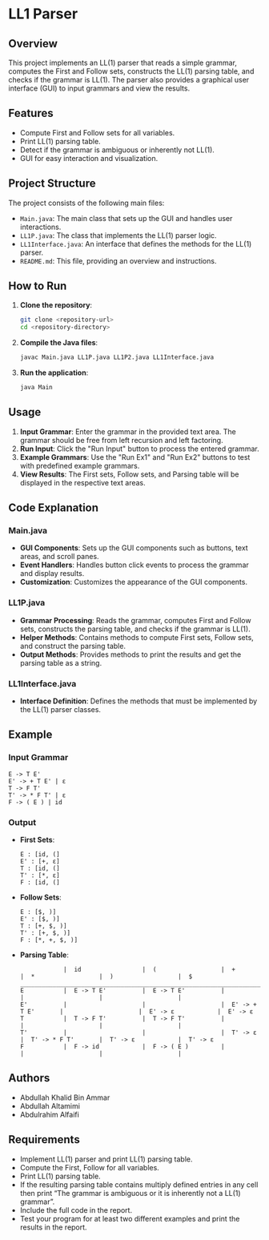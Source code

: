 # LL1 Parser

## Overview
This project implements an LL(1) parser that reads a simple grammar, computes the First and Follow sets, constructs the LL(1) parsing table, and checks if the grammar is LL(1). The parser also provides a graphical user interface (GUI) to input grammars and view the results.

## Features
- Compute First and Follow sets for all variables.
- Print LL(1) parsing table.
- Detect if the grammar is ambiguous or inherently not LL(1).
- GUI for easy interaction and visualization.

## Project Structure
The project consists of the following main files:
- `Main.java`: The main class that sets up the GUI and handles user interactions.
- `LL1P.java`: The class that implements the LL(1) parser logic.
- `LL1Interface.java`: An interface that defines the methods for the LL(1) parser.
- `README.md`: This file, providing an overview and instructions.

## How to Run
1. **Clone the repository**:
    ```sh
    git clone <repository-url>
    cd <repository-directory>
    ```

2. **Compile the Java files**:
    ```sh
    javac Main.java LL1P.java LL1P2.java LL1Interface.java
    ```

3. **Run the application**:
    ```sh
    java Main
    ```

## Usage
1. **Input Grammar**: Enter the grammar in the provided text area. The grammar should be free from left recursion and left factoring.
2. **Run Input**: Click the "Run Input" button to process the entered grammar.
3. **Example Grammars**: Use the "Run Ex1" and "Run Ex2" buttons to test with predefined example grammars.
4. **View Results**: The First sets, Follow sets, and Parsing table will be displayed in the respective text areas.

## Code Explanation
### Main.java
- **GUI Components**: Sets up the GUI components such as buttons, text areas, and scroll panes.
- **Event Handlers**: Handles button click events to process the grammar and display results.
- **Customization**: Customizes the appearance of the GUI components.

### LL1P.java
- **Grammar Processing**: Reads the grammar, computes First and Follow sets, constructs the parsing table, and checks if the grammar is LL(1).
- **Helper Methods**: Contains methods to compute First sets, Follow sets, and construct the parsing table.
- **Output Methods**: Provides methods to print the results and get the parsing table as a string.

### LL1Interface.java
- **Interface Definition**: Defines the methods that must be implemented by the LL(1) parser classes.

## Example
### Input Grammar
```
E -> T E'
E' -> + T E' | ε
T -> F T'
T' -> * F T' | ε
F -> ( E ) | id
```

### Output
- **First Sets**:
    ```
    E : [id, (]
    E' : [+, ε]
    T : [id, (]
    T' : [*, ε]
    F : [id, (]
    ```

- **Follow Sets**:
    ```
    E : [$, )]
    E' : [$, )]
    T : [+, $, )]
    T' : [+, $, )]
    F : [*, +, $, )]
    ```

- **Parsing Table**:
    ```
                |  id                 |  (                  |  +                  |  *                  |  )                  |  $                  
    ________________________________________________________________________________________________________________________
    E           |  E -> T E'          |  E -> T E'          |                     |                     |                     |                     
    E'          |                     |                     |  E' -> + T E'       |                     |  E' -> ε            |  E' -> ε            
    T           |  T -> F T'          |  T -> F T'          |                     |                     |                     |                     
    T'          |                     |                     |  T' -> ε            |  T' -> * F T'       |  T' -> ε            |  T' -> ε            
    F           |  F -> id            |  F -> ( E )         |                     |                     |                     |                     
    ```

## Authors
- Abdullah Khalid Bin Ammar
- Abdullah Altamimi
- Abdulrahim Alfaifi

## Requirements
- Implement LL(1) parser and print LL(1) parsing table.
- Compute the First, Follow for all variables.
- Print LL(1) parsing table.
- If the resulting parsing table contains multiply defined entries in any cell then print “The grammar is ambiguous or it is inherently not a LL(1) grammar”.
- Include the full code in the report.
- Test your program for at least two different examples and print the results in the report.
